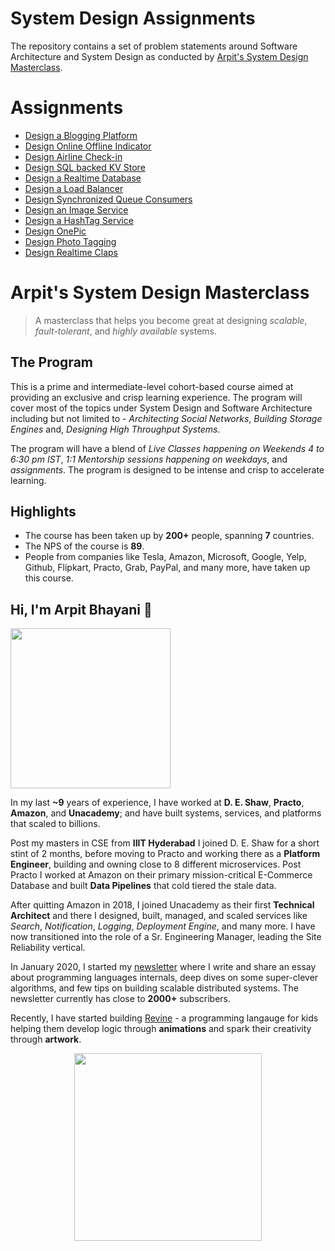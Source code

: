 System Design Assignments
===

The repository contains a set of problem statements around Software Architecture and System Design as conducted by [Arpit's System Design Masterclass](https://arpitbhayani.me/masterclass).


# Assignments

 - [Design a Blogging Platform](blogging-platform.md)
 - [Design Online Offline Indicator](online-offline-indicator.md)
 - [Design Airline Check-in](airline-checkin.md)
 - [Design SQL backed KV Store](sql-kv.md)
 - [Design a Realtime Database](realtime-db.md)
 - [Design a Load Balancer](load-balancer.md)
 - [Design Synchronized Queue Consumers](queue-consumers.md)
 - [Design an Image Service](image-service.md)
 - [Design a HashTag Service](hashtag-service.md)
 - [Design OnePic](onepic.md)
 - [Design Photo Tagging](tagging-photos-with-people.md)
 - [Design Realtime Claps](realtime-claps.md)


# Arpit's System Design Masterclass

> A masterclass that helps you become great at designing _scalable_, _fault-tolerant_, and _highly available_ systems.

## The Program

This is a prime and intermediate-level cohort-based course aimed at providing an exclusive and crisp learning experience. The program will cover most of the topics under System Design and Software Architecture including but not limited to - _Architecting Social Networks_, _Building Storage Engines_ and, _Designing High Throughput Systems_.

The program will have a blend of _Live Classes happening on Weekends 4 to 6:30 pm IST_, _1:1 Mentorship sessions happening on weekdays_, and _assignments_. The program is designed to be intense and crisp to accelerate learning.


## Highlights

 - The course has been taken up by __200+__ people, spanning __7__ countries.
 - The NPS of the course is __89__.
 - People from companies like Tesla, Amazon, Microsoft, Google, Yelp, Github, Flipkart, Practo, Grab, PayPal, and many more, have taken up this course.


## Hi, I'm Arpit Bhayani 👋

<img width="256px" src="https://arpitbhayani.me/static/img/arpit.jpg" />

In my last **~9** years of experience, I have worked at **D. E. Shaw**, **Practo**, **Amazon**, and **Unacademy**; and have built systems, services, and platforms that scaled to billions.

Post my masters in CSE from **IIIT Hyderabad** I joined D. E. Shaw for a short stint of 2 months, before moving to Practo and working there as a **Platform Engineer**, building and owning close to 8 different microservices. Post Practo I worked at Amazon on their primary mission-critical E-Commerce Database and built **Data Pipelines** that cold tiered the stale data.

After quitting Amazon in 2018, I joined Unacademy as their first **Technical Architect** and there I designed, built, managed, and scaled services like _Search_, _Notification_, _Logging_, _Deployment Engine_, and many more. I have now transitioned into the role of a Sr. Engineering Manager, leading the Site Reliability vertical.

In January 2020, I started my [newsletter](https://arpitbhayani.me/newsletter) where I write and share an essay about programming languages internals, deep dives on some super-clever algorithms, and few tips on building scalable distributed systems. The newsletter currently has close to **2000+** subscribers.

Recently, I have started building [Revine](https://revine.arpitbhayani.me) - a programming langauge for kids helping them develop logic through **animations** and spark their creativity through **artwork**.

<center>
<a target="_blank" href="https://arpitbhayani.me/masterclass">
<img src="https://user-images.githubusercontent.com/4745789/137859181-d4499cf4-ce65-4466-8b88-a078ece0f081.PNG" width="300px" />
</a>
</center>
